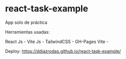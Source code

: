 # react-task-example

App solo de práctica

Herramientas usadas:

React Js -
Vite Js -
TailwindCSS -
GH-Pages Vite -

Deploy: https://ddiazrodas.github.io/react-task-example/
